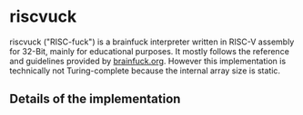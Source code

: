 # riscvuck

riscvuck ("RISC-fuck") is a brainfuck interpreter written in RISC-V assembly for 32-Bit, mainly for educational purposes. It mostly follows the reference and guidelines provided by [brainfuck.org](http://brainfuck.org). However this implementation is technically not Turing-complete because the internal array size is static.

## Details of the implementation

